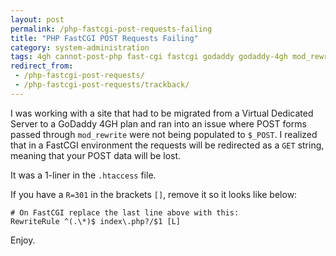 ```yaml
---
layout: post
permalink: /php-fastcgi-post-requests-failing
title: "PHP FastCGI POST Requests Failing"
category: system-administration
tags: 4gh cannot-post-php fast-cgi fastcgi godaddy godaddy-4gh mod_rewrite php php-post-not-working post-not-working wordpress
redirect_from:
 - /php-fastcgi-post-requests/
 - /php-fastcgi-post-requests/trackback/
---
```


I was working with a site that had to be migrated from a Virtual Dedicated Server to a GoDaddy 4GH plan and ran into an issue where POST forms passed through `mod_rewrite` were not being populated to `$_POST`. I realized that in a FastCGI environment the requests will be redirected as a `GET` string, meaning that your POST data will be lost.

 It was a 1-liner in the `.htaccess` file.

If you have a `R=301` in the brackets `[]`, remove it so it looks like below:

    # On FastCGI replace the last line above with this: 
    RewriteRule ^(.\*)$ index\.php?/$1 [L] 

Enjoy.